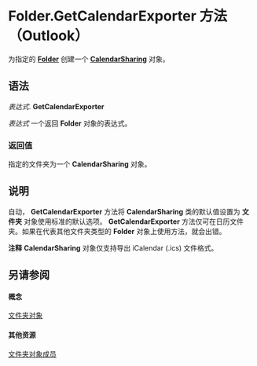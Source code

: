 
# Folder.GetCalendarExporter 方法 （Outlook）

为指定的  **[Folder](3cf6cda8-6d70-666e-2643-9d9c5b9cacfc.md)** 创建一个 **[CalendarSharing](37a8a15e-51c2-b1a0-7db6-cf2a1f4e8405.md)** 对象。


## 语法

 _表达式_. **GetCalendarExporter**

 _表达式_ 一个返回 **Folder** 对象的表达式。


### 返回值

指定的文件夹为一个 **CalendarSharing** 对象。


## 说明

自动，  **GetCalendarExporter** 方法将 **CalendarSharing** 类的默认值设置为 **文件夹** 对象使用标准的默认选项。 **GetCalendarExporter** 方法仅可在日历文件夹。如果在代表其他文件夹类型的 **Folder** 对象上使用方法，就会出错。


 **注释**   **CalendarSharing** 对象仅支持导出 iCalendar (.ics) 文件格式。


## 另请参阅


#### 概念


[文件夹对象](3cf6cda8-6d70-666e-2643-9d9c5b9cacfc.md)
#### 其他资源


[文件夹对象成员](788acd42-377a-1803-7713-50e45086e2d1.md)